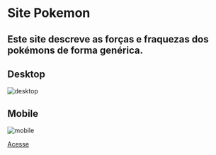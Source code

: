 # Site Pokemon

## Este site descreve as forças e fraquezas dos pokémons de forma genérica.

## Desktop

<img src='https://i.ibb.co/4pgkfFk/desktop.png' alt='desktop'/>

## Mobile

<img src='https://i.ibb.co/dp3C12D/mobile.png' alt='mobile'/>

<a href = 'https://pokemon-jl.netlify.app/' target='_blank'>Acesse</a>
